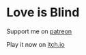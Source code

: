 # Love is Blind

Support me on [patreon](https://www.patreon.com/clonedeath)

Play it now on [itch.io](https://clonedeath.itch.io/love-is-blind)